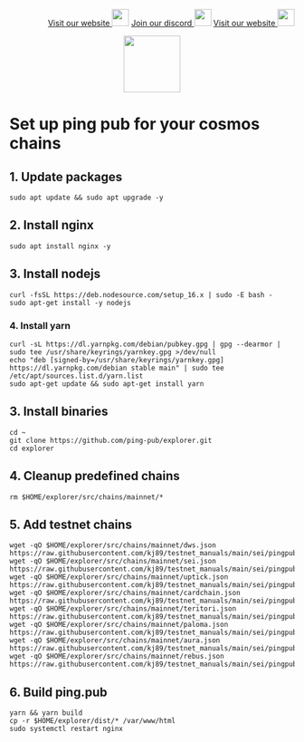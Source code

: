 <p style="font-size:14px" align="right">
<a href="#" target="_blank">Visit our website <img src="#" width="30"/></a>
<a href="https://discord.gg/" target="_blank">Join our discord <img src="#" width="30"/></a>
<a href="#" target="_blank">Visit our website <img src="#" width="30"/></a>
</p>

<p align="center">
  <img height="100" height="auto" src="#">
</p>

# Set up ping pub for your cosmos chains

## 1. Update packages
```
sudo apt update && sudo apt upgrade -y
```

## 2. Install nginx
```
sudo apt install nginx -y
```

## 3. Install nodejs
```
curl -fsSL https://deb.nodesource.com/setup_16.x | sudo -E bash -
sudo apt-get install -y nodejs
```

### 4. Install yarn
```
curl -sL https://dl.yarnpkg.com/debian/pubkey.gpg | gpg --dearmor | sudo tee /usr/share/keyrings/yarnkey.gpg >/dev/null
echo "deb [signed-by=/usr/share/keyrings/yarnkey.gpg] https://dl.yarnpkg.com/debian stable main" | sudo tee /etc/apt/sources.list.d/yarn.list
sudo apt-get update && sudo apt-get install yarn
```

## 3. Install binaries
```
cd ~
git clone https://github.com/ping-pub/explorer.git
cd explorer
```

## 4. Cleanup predefined chains
```
rm $HOME/explorer/src/chains/mainnet/*
```

## 5. Add testnet chains
```
wget -qO $HOME/explorer/src/chains/mainnet/dws.json https://raw.githubusercontent.com/kj89/testnet_manuals/main/sei/pingpub_chains/dws.json
wget -qO $HOME/explorer/src/chains/mainnet/sei.json https://raw.githubusercontent.com/kj89/testnet_manuals/main/sei/pingpub_chains/sei.json
wget -qO $HOME/explorer/src/chains/mainnet/uptick.json https://raw.githubusercontent.com/kj89/testnet_manuals/main/sei/pingpub_chains/uptick.json
wget -qO $HOME/explorer/src/chains/mainnet/cardchain.json https://raw.githubusercontent.com/kj89/testnet_manuals/main/sei/pingpub_chains/cardchain.json
wget -qO $HOME/explorer/src/chains/mainnet/teritori.json https://raw.githubusercontent.com/kj89/testnet_manuals/main/sei/pingpub_chains/teritori.json
wget -qO $HOME/explorer/src/chains/mainnet/paloma.json https://raw.githubusercontent.com/kj89/testnet_manuals/main/sei/pingpub_chains/paloma.json
wget -qO $HOME/explorer/src/chains/mainnet/aura.json https://raw.githubusercontent.com/kj89/testnet_manuals/main/sei/pingpub_chains/aura.json
wget -qO $HOME/explorer/src/chains/mainnet/rebus.json https://raw.githubusercontent.com/kj89/testnet_manuals/main/sei/pingpub_chains/rebus.json
```

## 6. Build ping.pub
```
yarn && yarn build
cp -r $HOME/explorer/dist/* /var/www/html
sudo systemctl restart nginx
```
